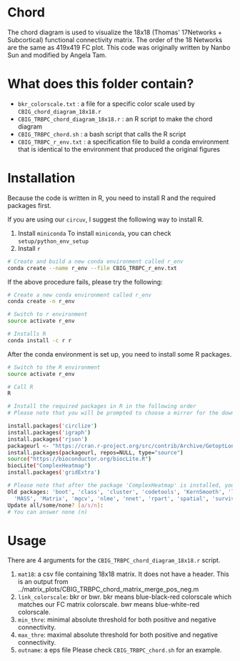 # Chord 
The chord diagram is used to visualize the 18x18 (Thomas' 17Networks + Subcortical) functional connectivity matrix.
The order of the 18 Networks are the same as 419x419 FC plot.
This code was originally written by Nanbo Sun and modified by Angela Tam.

# What does this folder contain?
* `bkr_colorscale.txt` : a file for a specific color scale used by `CBIG_chord_diagram_18x18.r`
* `CBIG_TRBPC_chord_diagram_18x18.r` : an R script to make the chord diagram
* `CBIG_TRBPC_chord.sh` : a bash script that calls the R script
* `CBIG_TRBPC_r_env.txt` : a specification file to build a conda environment that is identical to the environment that produced the original figures

# Installation
Because the code is written in R, you need to install R and the required packages first.

If you are using our `circuv`, I suggest the following way to install R.
1. Install `miniconda`
To install `miniconda`, you can check `setup/python_env_setup`
2. Install `r`

```bash
# Create and build a new conda environment called r_env
conda create --name r_env --file CBIG_TRBPC_r_env.txt
```

If the above procedure fails, please try the following:

```bash
# Create a new conda environment called r_env
conda create -n r_env

# Switch to r environment
source activate r_env

# Installs R
conda install -c r r
```

After the conda environment is set up, you need to install some R packages.

```bash
# Switch to the R environment
source activate r_env

# Call R
R

# Install the required packages in R in the following order
# Please note that you will be prompted to choose a mirror for the download

install.packages('circlize')
install.packages('igraph')
install.packages('rjson')
packageurl <- "https://cran.r-project.org/src/contrib/Archive/GetoptLong/GetoptLong_0.1.7.tar.gz"
install.packages(packageurl, repos=NULL, type="source")
source("https://bioconductor.org/biocLite.R")
biocLite("ComplexHeatmap")
install.packages('gridExtra')

# Please note that after the package 'ComplexHeatmap' is installed, you will encounter the following message
Old packages: 'boot', 'class', 'cluster', 'codetools', 'KernSmooth', 'lattice',
  'MASS', 'Matrix', 'mgcv', 'nlme', 'nnet', 'rpart', 'spatial', 'survival'
Update all/some/none? [a/s/n]:
# You can answer none (n)
```


# Usage
There are 4 arguments for the `CBIG_TRBPC_chord_diagram_18x18.r` script.
1. `mat18`: a csv file containing 18x18 matrix. It does not have a header. This is an output from ../matrix_plots/CBIG_TRBPC_chord_matrix_merge_pos_neg.m
2. `link_colorscale`: bkr or bwr. bkr means blue-black-red colorscale which matches our FC matrix colorscale.
                      bwr means blue-white-red colorscale.
3. `min_thre`: minimal absolute threshold for both positive and negative connectivity.
4. `max_thre`: maximal absolute threshold for both positive and negative connectivity.
5. `outname`: a eps file 
Please check `CBIG_TRBPC_chord.sh` for an example.
